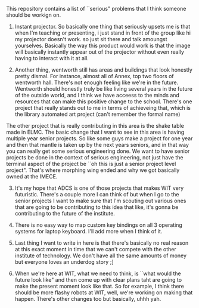 This repository contains a list of ``serious" problems that I think someone should be workign on.

1.  Instant projector.  So basically one thing that seriously upsets me is that when I'm teaching or presenting, i just stand in front of the group like hi my projector doesn't work. so just sit there and talk amoungst yourselves.  Basically the way this product would work is that the image will basically instantly appear out of the projector without even really having to interact with it at all.

2. Another thing, wentworth still has areas and buildings that look honestly pretty dismal.  For instance, almost all of Annex, top two floors of wentworth hall.  There's not enough feeling like we're in the future.  Wentworth should honestly truly be like living several years in the future of the outside world, and I think we have acceess to the minds and resources that can make this positive change to the school.  There's one project that really stands out to me in terms of achieveing that, which is the library automated art project (can't remember the formal name)

The other project that is really contributing in this area is the shake table made in ELMC.  The basic change that I want to see in this area is having multiple year senior projects.  So like some guys make a project for one year and then that mantle is taken up by the next years seniors, and in that way you can really get some serious engineering done.  We want to have senior projects be done in the context of serious engineering, not just have the terminal aspect of the project be ``oh this is just a senior project level project".  That's where morphing wing ended and why we got basically owned at the IMECE.    

3.  It's my hope that ADCS is one of those projects that makes  WIT very futuristic. There's a couple more I can think of but when I go to the senior projects I want to make sure that I'm scouting out various ones that are going to be contributing to this idea that like, it's gonna be contributing to the future of the institute.

4.  There is no easy way to map custom key bindings on all 3 operating systems for laptop keyboard. I'll add more when I think of it.

5.  Last thing I want to write in here is that there's basically no real reason at this exact moment in time that we can't compete with the other institute of technology.  We don't have all the same amounts of money but everyone loves an underdog story ;]

6.  When we're here at WIT, what we need to think, is ``what would the future look like" and then come up with clear plans taht are going to make the present moment look like that.  So for example, I think there should be more flashy robots at WIT, well, we're working on making that happen.  There's other changes too but basically, uhhh yah.

